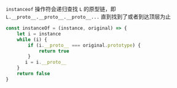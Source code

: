`instanceof` 操作符会递归查找 `L` 的原型链，即 `L.__proto__.__proto__.__proto__...` 直到找到了或者到达顶层为止
```js
const instanceOf = (instance, original) => {
    let i = instance
    while (i) {
        if (i.__proto__ === original.prototype) {
            return true
        }
       i = i.__proto__
    }
    return false
}
```